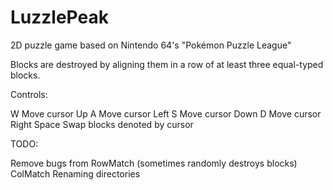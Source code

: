 ﻿# LuzzlePeak
2D puzzle game based on Nintendo 64's "Pokémon Puzzle League"

Blocks are destroyed by aligning them in a row of at least three equal-typed blocks.

Controls:

W	Move cursor Up
A	Move cursor Left
S	Move cursor Down
D	Move cursor Right
Space	Swap blocks denoted by cursor

TODO:

Remove bugs from RowMatch (sometimes randomly destroys blocks)
ColMatch
Renaming directories